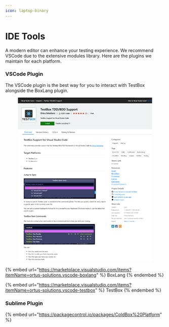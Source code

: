 ```yaml
---
icon: laptop-binary
---
```


# IDE Tools

A modern editor can enhance your testing experience. We recommend VSCode due to the extensive modules library.  Here are the plugins we maintain for each platform.

### VSCode Plugin

The VSCode plugin is the best way for you to interact with TestBox alongside the BoxLang plugin.

<figure><img src="../../.gitbook/assets/image (3).png" alt=""><figcaption></figcaption></figure>

{% embed url="https://marketplace.visualstudio.com/items?itemName=ortus-solutions.vscode-boxlang" %}
BoxLang
{% endembed %}

{% embed url="https://marketplace.visualstudio.com/items?itemName=ortus-solutions.vscode-testbox" %}
TestBox
{% endembed %}

### Sublime Plugin

{% embed url="https://packagecontrol.io/packages/ColdBox%20Platform" %}
